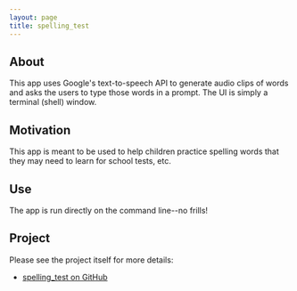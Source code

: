 ```yaml
---
layout: page
title: spelling_test
---
```


## About

This app uses Google's text-to-speech API to generate audio clips of words and
asks the users to type those words in a prompt. The UI is simply a terminal
(shell) window.

## Motivation

This app is meant to be used to help children practice spelling words that they
may need to learn for school tests, etc.

## Use

The app is run directly on the command line--no frills!

## Project

Please see the project itself for more details:

* [spelling_test on GitHub](https://www.github.com/cjj1977/spelling_test)
